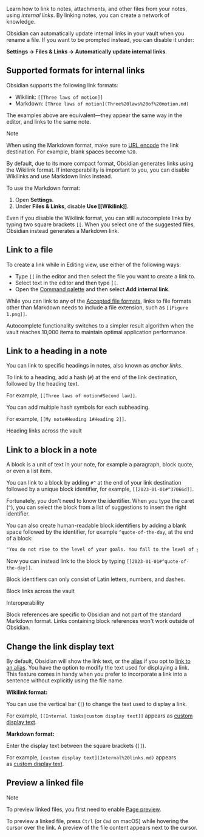 Learn how to link to notes, attachments, and other files from your notes, using _internal links_. By linking notes, you can create a network of knowledge.

Obsidian can automatically update internal links in your vault when you rename a file. If you want to be prompted instead, you can disable it under:

**Settings → Files & Links → Automatically update internal links**.

## Supported formats for internal links

Obsidian supports the following link formats:

- Wikilink: `[[Three laws of motion]]`
- Markdown: `[Three laws of motion](Three%20laws%20of%20motion.md)`

The examples above are equivalent—they appear the same way in the editor, and links to the same note.

Note

When using the Markdown format, make sure to [URL encode](https://en.wikipedia.org/wiki/Percent-encoding) the link destination. For example, blank spaces become `%20`.

By default, due to its more compact format, Obsidian generates links using the Wikilink format. If interoperability is important to you, you can disable Wikilinks and use Markdown links instead.

To use the Markdown format:

1. Open **Settings**.
2. Under **Files & Links**, disable **Use [[Wikilink]]**.

Even if you disable the Wikilink format, you can still autocomplete links by typing two square brackets `[[`. When you select one of the suggested files, Obsidian instead generates a Markdown link.

## Link to a file

To create a link while in Editing view, use either of the following ways:

- Type `[[` in the editor and then select the file you want to create a link to.
- Select text in the editor and then type `[[`.
- Open the [Command palette](https://help.obsidian.md/Plugins/Command+palette) and then select **Add internal link**.

While you can link to any of the [Accepted file formats](https://help.obsidian.md/Files+and+folders/Accepted+file+formats), links to file formats other than Markdown needs to include a file extension, such as `[[Figure 1.png]]`.

Autocomplete functionality switches to a simpler result algorithm when the vault reaches 10,000 items to maintain optimal application performance.

## Link to a heading in a note

You can link to specific headings in notes, also known as _anchor links_.

To link to a heading, add a hash (`#`) at the end of the link destination, followed by the heading text.

For example, `[[Three laws of motion#Second law]]`.

You can add multiple hash symbols for each subheading.

For example, `[[My note#Heading 1#Heading 2]]`.

Heading links across the vault

## Link to a block in a note

A block is a unit of text in your note, for example a paragraph, block quote, or even a list item.

You can link to a block by adding `#^` at the end of your link destination followed by a unique block identifier, for example, `[[2023-01-01#^37066d]]`.

Fortunately, you don't need to know the identifier. When you type the caret (`^`), you can select the block from a list of suggestions to insert the right identifier.

You can also create human-readable block identifiers by adding a blank space followed by the identifier, for example `^quote-of-the-day`, at the end of a block:

```md
"You do not rise to the level of your goals. You fall to the level of your systems." by James Clear ^quote-of-the-day
```

Now you can instead link to the block by typing `[[2023-01-01#^quote-of-the-day]]`.

Block identifiers can only consist of Latin letters, numbers, and dashes.

Block links across the vault

Interoperability

Block references are specific to Obsidian and not part of the standard Markdown format. Links containing block references won't work outside of Obsidian.

## Change the link display text

By default, Obsidian will show the link text, or the [alias](https://help.obsidian.md/Linking+notes+and+files/Aliases) if you opt to [link to an alias](https://help.obsidian.md/Linking+notes+and+files/Aliases#Link%20to%20a%20note%20using%20an%20alias). You have the option to modify the text used for displaying a link. This feature comes in handy when you prefer to incorporate a link into a sentence without explicitly using the file name.

**Wikilink format:**

You can use the vertical bar (`|`) to change the text used to display a link.

For example, `[[Internal links|custom display text]]` appears as [custom display text](https://help.obsidian.md/Linking+notes+and+files/Internal+links).

**Markdown format:**

Enter the display text between the square brackets (`[]`).

For example, `[custom display text](Internal%20links.md)` appears as [custom display text](https://help.obsidian.md/Linking+notes+and+files/Internal+links).

## Preview a linked file

Note

To preview linked files, you first need to enable [Page preview](https://help.obsidian.md/Plugins/Page+preview).

To preview a linked file, press `Ctrl` (or `Cmd` on macOS) while hovering the cursor over the link. A preview of the file content appears next to the cursor.
